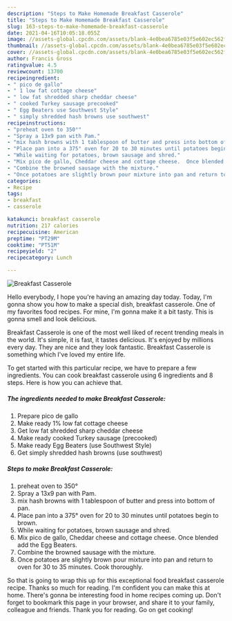 ```yaml
---
description: "Steps to Make Homemade Breakfast Casserole"
title: "Steps to Make Homemade Breakfast Casserole"
slug: 163-steps-to-make-homemade-breakfast-casserole
date: 2021-04-16T10:05:18.055Z
image: //assets-global.cpcdn.com/assets/blank-4e0bea6785e03f5e602ec562f230caae08da540cada707380b4fe1bbebba43da.png
thumbnail: //assets-global.cpcdn.com/assets/blank-4e0bea6785e03f5e602ec562f230caae08da540cada707380b4fe1bbebba43da.png
cover: //assets-global.cpcdn.com/assets/blank-4e0bea6785e03f5e602ec562f230caae08da540cada707380b4fe1bbebba43da.png
author: Francis Gross
ratingvalue: 4.5
reviewcount: 13700
recipeingredient:
- " pico de gallo"
- " 1 low fat cottage cheese"
- " low fat shredded sharp cheddar cheese"
- " cooked Turkey sausage precooked"
- " Egg Beaters use Southwest Style"
- " simply shredded hash browns use southwest"
recipeinstructions:
- "preheat oven to 350°"
- "Spray a 13x9 pan with Pam."
- "mix hash browns with 1 tablespoon of butter and press into bottom of pan."
- "Place pan into a 375° oven for 20 to 30 minutes until potatoes begin to brown."
- "While waiting for potatoes, brown sausage and shred."
- "Mix pico de gallo, Cheddar cheese and cottage cheese.  Once blended add the Egg Beaters."
- "Combine the browned sausage with the mixture."
- "Once potatoes are slightly brown pour mixture into pan and return to oven for 30 to 35 minutes. Cook thoroughly."
categories:
- Recipe
tags:
- breakfast
- casserole

katakunci: breakfast casserole 
nutrition: 217 calories
recipecuisine: American
preptime: "PT29M"
cooktime: "PT51M"
recipeyield: "2"
recipecategory: Lunch

---
```



![Breakfast Casserole](//assets-global.cpcdn.com/assets/blank-4e0bea6785e03f5e602ec562f230caae08da540cada707380b4fe1bbebba43da.png)

Hello everybody, I hope you're having an amazing day today. Today, I'm gonna show you how to make a special dish, breakfast casserole. One of my favorites food recipes. For mine, I'm gonna make it a bit tasty. This is gonna smell and look delicious.



Breakfast Casserole is one of the most well liked of recent trending meals in the world. It's simple, it is fast, it tastes delicious. It's enjoyed by millions every day. They are nice and they look fantastic. Breakfast Casserole is something which I've loved my entire life.


To get started with this particular recipe, we have to prepare a few ingredients. You can cook breakfast casserole using 6 ingredients and 8 steps. Here is how you can achieve that.

<!--inarticleads1-->

##### The ingredients needed to make Breakfast Casserole:

1. Prepare  pico de gallo
1. Make ready  1% low fat cottage cheese
1. Get  low fat shredded sharp cheddar cheese
1. Make ready  cooked Turkey sausage (precooked)
1. Make ready  Egg Beaters (use Southwest Style)
1. Get  simply shredded hash browns (use southwest)




<!--inarticleads2-->

##### Steps to make Breakfast Casserole:

1. preheat oven to 350°
1. Spray a 13x9 pan with Pam.
1. mix hash browns with 1 tablespoon of butter and press into bottom of pan.
1. Place pan into a 375° oven for 20 to 30 minutes until potatoes begin to brown.
1. While waiting for potatoes, brown sausage and shred.
1. Mix pico de gallo, Cheddar cheese and cottage cheese.  Once blended add the Egg Beaters.
1. Combine the browned sausage with the mixture.
1. Once potatoes are slightly brown pour mixture into pan and return to oven for 30 to 35 minutes. Cook thoroughly.




So that is going to wrap this up for this exceptional food breakfast casserole recipe. Thanks so much for reading. I'm confident you can make this at home. There's gonna be interesting food in home recipes coming up. Don't forget to bookmark this page in your browser, and share it to your family, colleague and friends. Thank you for reading. Go on get cooking!
